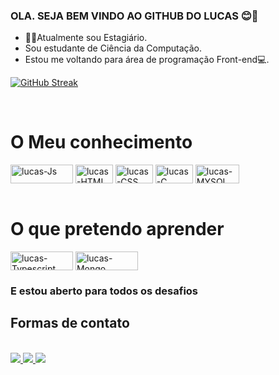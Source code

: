 ### OLA. SEJA BEM VINDO AO GITHUB DO LUCAS 😊👋


- 👨‍💻Atualmente sou Estagiário.
- Sou estudante de Ciência da Computação.
- Estou me voltando para área de programação Front-end💻.

[![GitHub Streak](https://github-readme-streak-stats.herokuapp.com/?user=lucaslongato)](https://git.io/streak-stats)

<div style = "display: inline_block"> <br>
  <h1> O Meu conhecimento</h1>
  <img align = "center" alt = "lucas-Js" height = "30" width = "100" src = "https://img.shields.io/badge/JavaScript-F7DF1E?style=for-the-badge&logo=javascript&logoColor=black ">
  <img align = "center" alt = "lucas-HTML" height = "30" width = "60" src = "https://img.shields.io/badge/HTML5-E34F26?style=for-the-badge&logo=html5&logoColor=white">
  <img align = "center" alt = "lucas-CSS" height = "30" width = "60" src = https://img.shields.io/badge/CSS-239120?&style=for-the-badge&logo=css3&logoColor=white>
   <img align = "center" alt = "lucas-C" height = "30" width = "60" src =https://img.shields.io/badge/C-00599C?style=for-the-badge&logo=c&logoColor=white>
    <img align = "center" alt = "lucas-MYSQL" height = "30" width = "70" src =https://img.shields.io/badge/MySQL-00000F?style=for-the-badge&logo=mysql&logoColor=white>
</div>



<div style = "display: inline_block"> <br>
  <h1> O que pretendo aprender</h1>
  <img align = "center" alt = "lucas-Typescript" height = "30" width = "100" src = "https://img.shields.io/badge/TypeScript-007ACC?style=for-the-badge&logo=typescript&logoColor=white">
  <img align = "center" alt = "lucas-Mongo" height = "30" width = "100" src = "https://img.shields.io/badge/MongoDB-4EA94B?style=for-the-badge&logo=mongodb&logoColor=white">
  <h3>E estou aberto para todos os desafios</h3> 
 </div>
  
  
  <div>
  <h2>Formas de contato</h2><br>
<a href="https://wa.me/qr/767DVAQGB6RSJ1" target="_blank"> <img src = "https://img.shields.io/badge/WhatsApp-25D366?style=for-the-badge&logo=whatsapp&logoColor=white "> </a>
 	<a href="www.linkedin.com/in/lucashenriquelongatorodrigues" target="_blank"> <img src = "https://img.shields.io/badge/LinkedIn-0077B5?style=for-the-badge&logo=linkedin&logoColor=white"> </a>
  <a href = "mailto:lucashlr2003@gmail.com"> <img src = "https://img.shields.io/badge/-Gmail-%23333?style=for-the-badge&logo=gmail&logoColor=white" target = "_ blank"> </a>
  </div>
  
  
  
